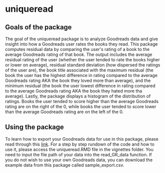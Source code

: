 # uniqueread

## Goals of the package
The goal of the uniqueread package is to analyze Goodreads data and give insight into how a Goodreads user rates the books they read. This package computes residual data by comparing the user's rating of a book to the average Goodreads rating of that book.  The output includes the average residual rating of the user (whether the user tended to rate the books higher or lower on average),  residual standard deviation (how dispersed the ratings of the user are), the book title associated with the maximum residual (the book the user has the highest difference in rating compared to the average Goodreads rating AKA the book they loved more than average), and the minimum residual (the book the user lowest difference in rating compared to the average Goodreads rating AKA the book they hated more tha average). Lastly, the package displays a histogram of the distribution of ratings. Books the user tended to score higher than the average Goodreads rating are on the right of the 0, while books the user tended to score lower than the average Goodreads rating are on the left of the 0.

## Using the package
To learn how to export your Goodreads data for use in this package, please read through this [link](https://help.goodreads.com/s/article/How-do-I-import-or-export-my-books-1553870934590). For a step by step rundown of the code and how to use it, please access the uniqueread.RMD file in the vignettes folder. You need to input the file path of your data into the read_GR_data function. If you do not wish to use your own Goodreads data, you can download the example data from this package called sample_export.csv. 
